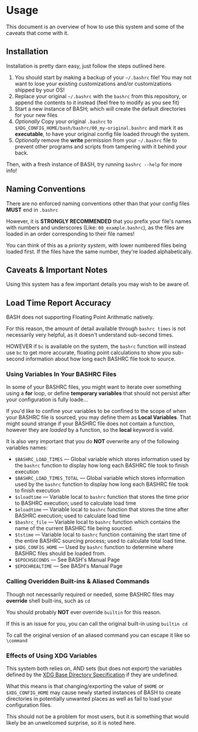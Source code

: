 # Usage
This document is an overview of how to use this system and some of the caveats that come with it.

## Installation
Installation is pretty darn easy, just follow the steps outlined here.

1. You should start by making a backup of your `~/.bashrc` file! You may not want to lose your existing customizations and/or customizations shipped by your OS!
2. Replace your original `~/.bashrc` with the `bashrc` from this repository, or append the contents to it instead (feel free to modify as you see fit)
3. Start a new instance of BASH; which will create the default directories for your new files
4. *Optionally* Copy your original `.bashrc` to `$XDG_CONFIG_HOME/bash/bashrc/00_my-original.bashrc` and mark it as **executable**, to have your original config file loaded through the system.
5. *Optionally* remove the **write** permission from your `~/.bashrc` file to prevent other programs and scripts from tampering with it behind your back.

Then, with a fresh instance of BASH, try running `bashrc --help` for more info!

## Naming Conventions
There are no enforced naming conventions other than that your config files **MUST** end in `.bashrc`

However, it is **STRONGLY RECOMMENDED** that you prefix your file's names with numbers and underscores (Like: `00_example.bashrc`), as the files are loaded in an order corresponding to their file names!

You can think of this as a *priority system*, with lower numbered files being loaded first. If the files have the same number, they're loaded alphabetically.

## Caveats & Important Notes
Using this system has a few important details you may wish to be aware of.

## Load Time Report Accuracy
BASH does not supporting Floating Point Arithmatic natively.

For this reason, the amount of detail available through `bashrc times` is not necessarily very helpful, as it doesn't understand sub-second times.

HOWEVER if `bc` is available on the system, the `bashrc` function will instead use `bc` to get more accurate, floating point calculations to show you sub-second information about how long each BASHRC file took to source.

### Using Variables In Your BASHRC Files
In some of your BASHRC files, you might want to iterate over something using a **for** loop, or define **temporary variables** that should not persist after your configuration is fully loade...

If you'd like to confine your variables to be confined to the scope of when your BASHRC file is sourced, you may define them as **Local Variables**. That might sound strange if your BASHRC file does not contain a function, however they are *loaded* by a function, so the **local** keyword is valid.

It is also very important that you do **NOT** overwrite any of the following variables names:
* `$BASHRC_LOAD_TIMES` — Global variable which stores information used by the `bashrc` function to display how long each BASHRC file took to finish execution
* `$BASHRC_LOAD_TIMES_TOTAL` — Global variable which stores information used by the `bashrc` function to display how long each BASHRC file took to finish execution
* `$sloadtime` — Variable local to `bashrc` function that stores the time prior to BASHRC execution; used to calculate load time
* `$eloadtime` — Variable local to `bashrc` function that stores the time after BASHRC execution; used to calculate load time
* `$bashrc_file` — Variable local to `bashrc` function which contains the name of the current BASHRC file being sourced.
* `$tstime` — Variable local to `bashrc` function containing the start time of the entire BASHRC sourcing process; used to calculate total load time.
* `$XDG_CONFIG_HOME` — Used by `bashrc` function to determine where BASHRC files should be loaded from.
* `$EPOCHSECONDS` — See BASH's Manual Page
* `$EPOCHREALTIME` — See BASH's Manual Page

### Calling Overidden Built-ins & Aliased Commands
Though not necessarily required or needed, some BASHRC files may **override** shell built-ins, such as `cd`

You should probably **NOT** ever override `builtin` for this reason.

If this is an issue for you, you can call the original built-in using `builtin cd`

To call the original version of an aliased command you can escape it like so `\command`

### Effects of Using XDG Variables
This system both relies on, AND sets (but does not export) the variables defined by the [XDG Base Directory Specification](https://specifications.freedesktop.org/basedir-spec/basedir-spec-latest.html) if they are undefined.

What this means is that changing/exporting the value of `$HOME` or `$XDG_CONFIG_HOME` may cause newly started instances of BASH to create directories in potentially unwanted places as well as fail to load your configuration files.

This should not be a problem for most users, but it is something that would likely be an unwelcomed surprise, so it is noted here.
